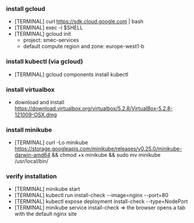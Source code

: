 ### install gcloud
* [TERMINAL] curl https://sdk.cloud.google.com | bash
* [TERMINAL] exec -l $SHELL
* [TERMINAL] gcloud init
    * project: smec-services
    * default compute region and zone: europe-west1-b

### install kubectl (via gcloud)
* [TERMINAL] gcloud components install kubectl

### install virtualbox
* download and install https://download.virtualbox.org/virtualbox/5.2.8/VirtualBox-5.2.8-121009-OSX.dmg

### install minikube
* [TERMINAL] curl -Lo minikube https://storage.googleapis.com/minikube/releases/v0.25.0/minikube-darwin-amd64 && chmod +x minikube && sudo mv minikube /usr/local/bin/

### verify installation
* [TERMINAL] minikube start
* [TERMINAL] kubectl run install-check --image=nginx --port=80
* [TERMINAL] kubectl expose deployment install-check --type=NodePort
* [TERMINAL] minikube service install-check => the browser opens a tab with the default nginx site
